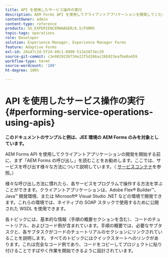 ```yaml
---
title: API を使用したサービス操作の実行
description: AEM Forms API を使用してクライアントアプリケーションを開発してください。
contentOwner: admin
content-type: reference
products: SG_EXPERIENCEMANAGER/6.5/FORMS
topic-tags: operations
role: Developer
solution: Experience Manager, Experience Manager Forms
feature: Adaptive Forms
exl-id: 28a47c2d-5f2d-49c1-8890-512e2873ec29
source-git-commit: c3e9029236734e22f5d266ac26b923eafbe0a459
workflow-type: tm+mt
source-wordcount: '189'
ht-degree: 100%

---
```


# API を使用したサービス操作の実行 {#performing-service-operations-using-apis}

**このドキュメントのサンプルと例は、JEE 環境の AEM Forms のみを対象としています。**

AEM Forms API を使用してクライアントアプリケーションの開発を開始する前に、まず「AEM Forms の呼び出し」を読むことをお勧めします。ここでは、サービスを呼び出す様々な方法について説明しています。（ [サービスコンテナ](/help/forms/developing/service-container.md#service-container)を参照。）

様々な呼び出し方法に慣れたら、各サービスをプログラムで操作する方法を学ぶことができます。クライアントアプリケーションは、Adobe Flex® Builder™、Java™ 開発環境、または Microsoft® Visual Studio .NET などの環境で開発できます。これらの環境では、ネイティブの SOAP スタックで使用するために公開された WSDL を使用できます。

各トピックには、基本的な情報（手順の概要セクションを含む）、コードのチュートリアル、およびコード例が含まれています。手順の概要では、必要なサブタスクと、各サブタスクがコードのチュートリアルのセクションにリンクされていることを説明します。 すべてのトピックにはクイックスタートへのリンクがあります。これは完全なコード例であり、コードをコピーしてプロジェクトに貼り付けることですばやく作業を開始できるように設計されています。

